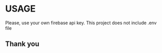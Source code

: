 # USAGE
Please, use your own firebase api key. This project does not include .env file

## Thank you
